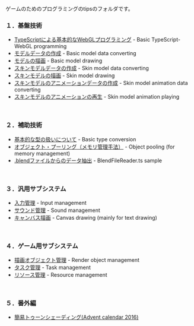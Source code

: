 
ゲームのためのプログラミングのtipsのフォルダです。

### １．基盤技術
- [TypeScriptによる基本的なWebGLプログラミング](./basic_webgl_ts/) - Basic TypeScript-WebGL programming
- [モデルデータの作成](./basic_model_converting/) - Basic model data converting
- [モデルの描画](./basic_model_drawing/) - Basic model drawing
- [スキンモデルデータの作成](./skinning_model_converting/) - Skin model data converting
- [スキンモデルの描画](./skinning_model_drawing/) - Skin model drawing
- [スキンモデルのアニメーションデータの作成](./skin_model_animation_converting/) - Skin model animation data converting
- [スキンモデルのアニメーションの再生](./skin_model_animation_playing/) - Skin model animation playing

<br />

### ２．補助技術
- [基本的な型の扱いについて](./basic_type_conversion/) - Basic type conversion
- [オブジェクト・プーリング（メモリ管理手法）](./object_pooling/) - Object pooling (for memory management)
- [.blendファイルからのデータ抽出](./blend_file_reader_sample/) - BlendFileReader.ts sample

<br />

### ３．汎用サブシステム
- [入力管理](./input_management/) - Input management
- [サウンド管理](./sound_management/) - Sound management
- [キャンバス描画](./canvas_drawing/) - Canvas drawing (mainly for text drawing)
  
<br />

### ４．ゲーム用サブシステム
- [描画オブジェクト管理](./render_object_management/) - Render object management
- [タスク管理](./task_management/) - Task management
- [リソース管理](./resource_management/) - Resource management

<br />

### ５．番外編
- [簡易トゥーンシェーディング(Advent calendar 2016)](./complex_toon_drawing/)

<br />
